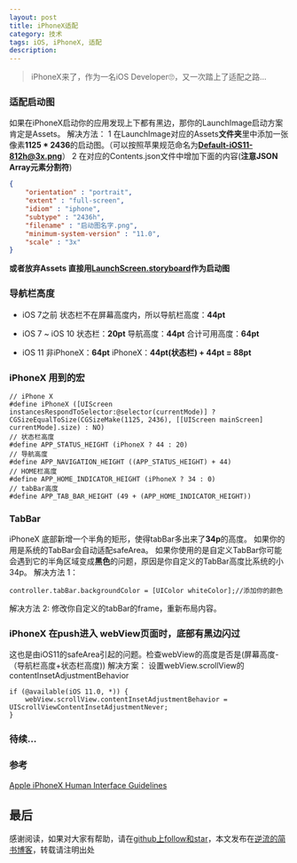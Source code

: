 ```yaml
---
layout: post
title: iPhoneX适配
category: 技术
tags: iOS, iPhoneX, 适配
description:
---
```



> iPhoneX来了，作为一名iOS Developer🙄，又一次踏上了适配之路...

### 适配启动图
如果在iPhoneX启动你的应用发现上下都有黑边，那你的LaunchImage启动方案肯定是Assets。
解决方法：
1  在LaunchImage对应的Assets**文件夹**里中添加一张像素**1125 * 2436**的启动图。（可以按照苹果规范命名为**Default-iOS11-812h@3x.png**）
2  在对应的Contents.json文件中增加下面的内容(**注意JSON Array元素分割符**)
```json
{
    "orientation" : "portrait",
    "extent" : "full-screen",
    "idiom" : "iphone",
    "subtype" : "2436h",
    "filename" : "启动图名字.png",
    "minimum-system-version" : "11.0",
    "scale" : "3x"
}
```
**或者放弃Assets 直接用[LaunchScreen.storyboard](http://www.jianshu.com/p/77054dccafdb)作为启动图**

### 导航栏高度
* iOS 7之前
状态栏不在屏幕高度内，所以导航栏高度：**44pt**

* iOS 7 ~ iOS 10
状态栏：**20pt**
导航高度：**44pt**
合计可用高度：**64pt**

* iOS 11 
非iPhoneX：**64pt**
iPhoneX：**44pt(状态栏) + 44pt = 88pt**
### iPhoneX 用到的宏

```objc
// iPhone X
#define iPhoneX ([UIScreen instancesRespondToSelector:@selector(currentMode)] ? CGSizeEqualToSize(CGSizeMake(1125, 2436), [[UIScreen mainScreen] currentMode].size) : NO)
// 状态栏高度
#define APP_STATUS_HEIGHT (iPhoneX ? 44 : 20)
// 导航高度
#define APP_NAVIGATION_HEIGHT ((APP_STATUS_HEIGHT) + 44)
// HOME栏高度
#define APP_HOME_INDICATOR_HEIGHT (iPhoneX ? 34 : 0)
// tabBar高度
#define APP_TAB_BAR_HEIGHT (49 + (APP_HOME_INDICATOR_HEIGHT))

```

### TabBar
iPhoneX 底部新增一个半角的矩形，使得tabBar多出来了**34p**的高度。
如果你的用是系统的TabBar会自动适配safeArea。
如果你使用的是自定义TabBar你可能会遇到它的半角区域变成**黑色**的问题，原因是你自定义的TabBar高度比系统的小34p。
解决方法 1：
```objc
controller.tabBar.backgroundColor = [UIColor whiteColor];//添加你的颜色
```
解决方法 2:
修改你自定义的tabBar的frame，重新布局内容。


### iPhoneX 在push进入 webView页面时，底部有黑边闪过

这也是由iOS11的safeArea引起的问题。检查webView的高度是否是(屏幕高度-（导航栏高度+状态栏高度))
解决方案：
设置webView.scrollView的contentInsetAdjustmentBehavior
```
if (@available(iOS 11.0, *)) {
    webView.scrollView.contentInsetAdjustmentBehavior = UIScrollViewContentInsetAdjustmentNever;
}
```

### 待续...



### 参考
[Apple iPhoneX Human Interface Guidelines](https://developer.apple.com/ios/human-interface-guidelines/overview/iphone-x/)


## 最后

感谢阅读，如果对大家有帮助，请在[github上follow和star](https://github.com/yuxinyang0325)，本文发布在[逆流的简书博客](http://www.jianshu.com/p/17a548faec2f)，转载请注明出处
